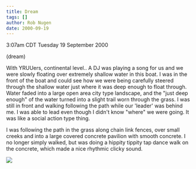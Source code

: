 ```yaml
---
title: Dream
tags: []
author: Rob Nugen
date: 2000-09-19
---
```


<title>Dream shallow water</title>
<p class=date>3:07am CDT Tuesday 19 September 2000

<p class=note>(dream)

<p class=dream>With YRUUers, continental level..  A DJ was playing a
song for us and we were slowly floating over extremely shallow water in
this boat.  I was in the front of the boat and could see how we were
being carefully steered through the shallow water just where it was
deep enough to float through.  Water faded into a large open area city
type landscape, and the "just deep enough" of the water turned into a
slight trail worn through the grass.  I was still in front and walking
following the path while our 'leader' was behind me. I was able to
lead even though I didn't know "where" we were going.  It was like a
social action type thing.

<p class=dream>I was following the path in the grass along chain link
fences, over small creeks and into a large covered concrete pavilion
with smooth concrete.  I no longer simply walked, but was doing a
hippity tippity tap dance walk on the concrete, which made a nice
rhythmic clicky sound.


<p><img src='/images/rob/wL-ROB.gif'>

